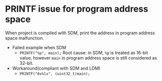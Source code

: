 # PRINTF issue for program address space

When project is compiled with SDM, print the address in program address space malfunction.

* Failed example when SDM
  - `PRINTF("%p", main);`
  Root cause: in SDM, `%p` is treated as 16-bit value, however `main` in program address space is still considered as 32-bit.
* Workaround(compliant with SDM and LDM)
  - `PRINTF("0x%lx", (uint32_t)main);`

